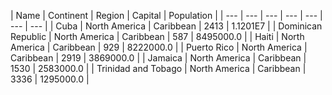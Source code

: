 | Name | Continent | Region | Capital | Population | 
| --- | --- | --- | --- | --- | --- | --- |
| Cuba | North America | Caribbean | 2413 | 1.1201E7 |
| Dominican Republic | North America | Caribbean | 587 | 8495000.0 |
| Haiti | North America | Caribbean | 929 | 8222000.0 |
| Puerto Rico | North America | Caribbean | 2919 | 3869000.0 |
| Jamaica | North America | Caribbean | 1530 | 2583000.0 |
| Trinidad and Tobago | North America | Caribbean | 3336 | 1295000.0 |
